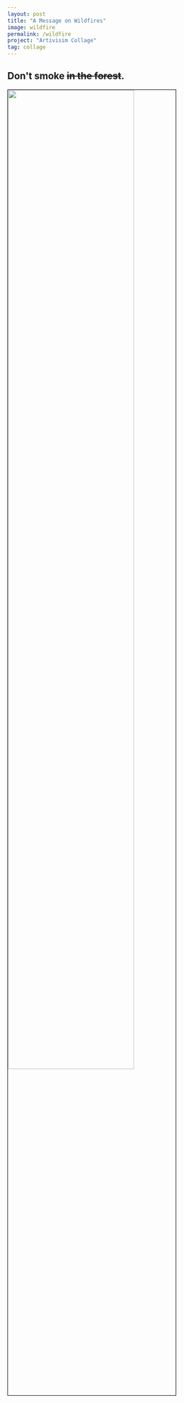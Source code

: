 ```yaml
---
layout: post
title: "A Message on Wildfires"
image: wildfire
permalink: /wildfire
project: "Artivisim Collage"
tag: collage
---
```


## Don't smoke ~~in the forest~~.

<img style="border: 1px solid black" width="75%" src="/assets/images/works/wildfire.png" />
